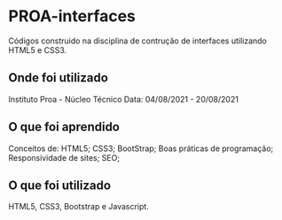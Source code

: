 # PROA-interfaces
Códigos construido na disciplina de contrução de interfaces utilizando HTML5 e CSS3.
## Onde foi utilizado
Instituto Proa - Núcleo Técnico
Data: 04/08/2021 - 20/08/2021

## O que foi aprendido
Conceitos de:
HTML5;
CSS3;
BootStrap;
Boas práticas de programação;
Responsividade de sites;
SEO;

## O que foi utilizado

HTML5, CSS3, Bootstrap e Javascript.
